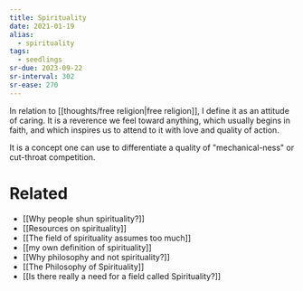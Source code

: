 ```yaml
---
title: Spirituality
date: 2021-01-19
alias:
  - spirituality
tags:
  - seedlings
sr-due: 2023-09-22
sr-interval: 302
sr-ease: 270
---
```

In relation to [[thoughts/free religion|free religion]], I define it as an attitude of caring. It is a reverence we feel toward anything, which usually begins in faith, and which inspires us to attend to it with love and quality of action.

It is a concept one can use to differentiate a quality of "mechanical-ness" or cut-throat competition.

# Related

- [[Why people shun spirituality?]]
- [[Resources on spirituality]]
- [[The field of spirituality assumes too much]]
- [[my own definition of spirituality]]
- [[Why philosophy and not spirituality?]]
- [[The Philosophy of Spirituality]]
- [[Is there really a need for a field called Spirituality?]]